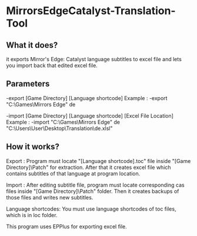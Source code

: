 # MirrorsEdgeCatalyst-Translation-Tool

## What it does? 
it exports Mirror's Edge: Catalyst language subtitles to excel file and lets you import back that edited excel file.

## Parameters
-export [Game Directory] [Language shortcode]
Example : -export "C:\Games\Mirrors Edge" de

-import [Game Directory] [Language shortcode] [Excel File Location]
Example : -import "C:\Games\Mirrors Edge" de "C:\Users\User\Desktop\Translation\de.xlsl"

## How it works?
Export : Program must locate "[Language shortcode].toc" file inside "[Game Directory]\Patch" for extraction. 
After that it creates excel file which contains subtitles of that language at program location.  

Import : After editing subtitle file, program must locate corresponding cas files inside "[Game Directory]\Patch" folder. 
Then it creates backups of those files and writes new subtitles.

Language shortcodes: You must use language shortcodes of toc files, which is in loc folder.

This program uses EPPlus for exporting excel file.
